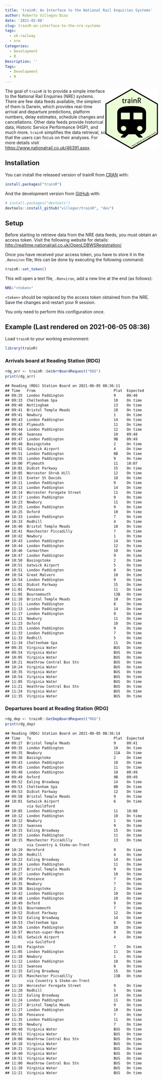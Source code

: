 ```yaml
---
title: 'trainR: An Interface to the National Rail Enquiries Systems'
author: Roberto Villegas-Diaz
date: '2021-02-08'
slug: trainR-an-interface-to-the-nre-systems
tags:
  - uk-railway
  - nre
Categories:
  - Development
  - R
Description: ''
Tags:
  - Development
  - R
---
```


<img src="https://raw.githubusercontent.com/villegar/trainR/main/inst/images/logo.png" alt="logo" align="right" height=200px/>

The goal of `trainR` is to provide a simple interface to the 
National Rail Enquiries (NRE) systems. There are few data feeds 
available, the simplest of them is Darwin, which provides real-time 
arrival and departure predictions, platform numbers, delay estimates, 
schedule changes and cancellations. Other data feeds provide historical 
data, Historic Service Performance (HSP), and much more. `trainR` 
simplifies the data retrieval, so that the users can focus on their 
analyses. For more details visit 
https://www.nationalrail.co.uk/46391.aspx.

## Installation

You can install the released version of trainR from [CRAN](https://CRAN.R-project.org) with:

``` r
install.packages("trainR")
```

And the development version from [GitHub](https://github.com/) with:

``` r
# install.packages("devtools")
devtools::install_github("villegar/trainR", "dev")
```

## Setup
Before starting to retrieve data from the NRE data feeds, you must obtain an access token. 
Visit the following website for details: http://realtime.nationalrail.co.uk/OpenLDBWSRegistration/

Once you have received your access token, you have to store it in the `.Renviron` file; this can be 
done by executing the following command:


```r
trainR::set_token()
```

This will open a text file, `.Renviron`, add a new line at the end (as follows):

```bash
NRE="<token>"
```

`<token>` should be replaced by the access token obtained from the NRE. Save the changes and restart 
your R session.

You only need to perform this configuration once.

## Example (Last rendered on 2021-06-05 08:36)

Load `trainR` to your working environment:

```r
library(trainR)
```

### Arrivals board at Reading Station (RDG)


```r
rdg_arr <- trainR::GetArrBoardRequest("RDG")
print(rdg_arr)
```

```
## Reading (RDG) Station Board on 2021-06-05 08:36:11
## Time   From                                    Plat  Expected
## 09:25  London Paddington                       9     09:40
## 09:33  Cheltenham Spa                          10    On time
## 09:40  Nottingham                              13    On time
## 09:41  Bristol Temple Meads                    10    On time
## 09:41  Newbury                                 1     On time
## 09:43  London Paddington                       14    On time
## 09:43  Plymouth                                11    On time
## 09:44  London Paddington                       12    On time
## 09:46  Swansea                                 10    09:48
## 09:47  London Paddington                       9B    09:49
## 09:48  Basingstoke                             2     On time
## 09:51  Gatwick Airport                         4     On time
## 09:51  London Paddington                       8B    On time
## 09:55  London Paddington                       9     On time
## 10:00  Plymouth                                11    10:07
## 10:01  Didcot Parkway                          15    On time
## 10:05  Worcester Shrub Hill                    12    On time
## 10:11  Exeter St Davids                        10    On time
## 10:11  London Paddington                       9     On time
## 10:13  London Paddington                       14    On time
## 10:14  Worcester Foregate Street               11    On time
## 10:17  London Paddington                       9     On time
## 10:23  Newbury                                 11    On time
## 10:25  London Paddington                       9     On time
## 10:25  Oxford                                  10    On time
## 10:33  London Paddington                       7     On time
## 10:33  Redhill                                 4     On time
## 10:40  Bristol Temple Meads                    10    On time
## 10:41  Manchester Piccadilly                   7     On time
## 10:42  Newbury                                 1     On time
## 10:43  London Paddington                       14    On time
## 10:44  London Paddington                       12    On time
## 10:46  Carmarthen                              10    On time
## 10:47  London Paddington                       9     On time
## 10:50  Basingstoke                             2     On time
## 10:51  Gatwick Airport                         5     On time
## 10:51  London Paddington                       8     On time
## 10:54  Great Malvern                           10    On time
## 10:54  London Paddington                       9     On time
## 11:01  Didcot Parkway                          15    On time
## 11:01  Penzance                                11    On time
## 11:05  Bournemouth                             13B   On time
## 11:10  Bristol Temple Meads                    10    On time
## 11:11  London Paddington                       8     On time
## 11:13  London Paddington                       14    On time
## 11:17  London Paddington                       9     On time
## 11:21  Newbury                                 11    On time
## 11:23  Oxford                                  10    On time
## 11:25  London Paddington                       9     On time
## 11:33  London Paddington                       7     On time
## 11:33  Redhill                                 5     On time
## 11:34  Cheltenham Spa                          11    On time
## 09:35  Virginia Water                          BUS   On time
## 09:54  Virginia Water                          BUS   On time
## 10:05  Virginia Water                          BUS   On time
## 10:21  Heathrow Central Bus Stn                BUS   On time
## 10:24  Virginia Water                          BUS   On time
## 10:35  Virginia Water                          BUS   On time
## 10:54  Virginia Water                          BUS   On time
## 11:05  Virginia Water                          BUS   On time
## 11:21  Heathrow Central Bus Stn                BUS   On time
## 11:24  Virginia Water                          BUS   On time
## 11:35  Virginia Water                          BUS   On time
```

### Departures board at Reading Station (RDG)


```r
rdg_dep <- trainR::GetDepBoardRequest("RDG")
print(rdg_dep)
```

```
## Reading (RDG) Station Board on 2021-06-05 08:36:14
## Time   To                                      Plat  Expected
## 09:27  Bristol Temple Meads                    9     09:41
## 09:35  London Paddington                       10    On time
## 09:35  Newbury                                 11A   On time
## 09:38  Basingstoke                             2     On time
## 09:43  London Paddington                       10    On time
## 09:45  London Paddington                       11    On time
## 09:48  London Paddington                       10    09:49
## 09:49  Oxford                                  9B    09:49
## 09:52  Ealing Broadway                         14    On time
## 09:53  Cheltenham Spa                          8B    On time
## 09:53  Didcot Parkway                          12    On time
## 09:58  Bristol Temple Meads                    9     On time
## 10:01  Gatwick Airport                         6     On time
##        via Guildford                           
## 10:05  London Paddington                       11    10:08
## 10:12  London Paddington                       10    On time
## 10:12  Newbury                                 1     On time
## 10:13  Swansea                                 9     On time
## 10:15  Ealing Broadway                         15    On time
## 10:15  London Paddington                       11    On time
## 10:15  Manchester Piccadilly                   13    On time
##        via Coventry & Stoke-on-Trent           
## 10:19  Hereford                                9     On time
## 10:20  Redhill                                 4     On time
## 10:22  Ealing Broadway                         14    On time
## 10:24  London Paddington                       11    On time
## 10:27  Bristol Temple Meads                    9     On time
## 10:27  London Paddington                       10    On time
## 10:30  Penzance                                7     On time
## 10:35  Newbury                                 7     On time
## 10:38  Basingstoke                             2     On time
## 10:42  London Paddington                       10    On time
## 10:48  London Paddington                       10    On time
## 10:49  Oxford                                  9     On time
## 10:51  Bournemouth                             7     On time
## 10:52  Didcot Parkway                          12    On time
## 10:52  Ealing Broadway                         14    On time
## 10:53  Cheltenham Spa                          8     On time
## 10:56  London Paddington                       10    On time
## 10:57  Weston-super-Mare                       9     On time
## 11:01  Gatwick Airport                         4     On time
##        via Guildford                           
## 11:01  Paignton                                7     On time
## 11:05  London Paddington                       11    On time
## 11:10  Newbury                                 1     On time
## 11:12  London Paddington                       10    On time
## 11:13  Swansea                                 8     On time
## 11:15  Ealing Broadway                         15    On time
## 11:15  Manchester Piccadilly                   13B   On time
##        via Coventry & Stoke-on-Trent           
## 11:19  Worcester Foregate Street               9     On time
## 11:20  Redhill                                 5     On time
## 11:22  Ealing Broadway                         14    On time
## 11:24  London Paddington                       11    On time
## 11:27  Bristol Temple Meads                    9     On time
## 11:27  London Paddington                       10    On time
## 11:30  Penzance                                7     On time
## 11:35  London Paddington                       11    On time
## 11:35  Newbury                                 7     On time
## 09:40  Virginia Water                          BUS   On time
## 09:51  Virginia Water                          BUS   On time
## 10:00  Heathrow Central Bus Stn                BUS   On time
## 10:10  Virginia Water                          BUS   On time
## 10:21  Virginia Water                          BUS   On time
## 10:40  Virginia Water                          BUS   On time
## 10:51  Virginia Water                          BUS   On time
## 11:00  Heathrow Central Bus Stn                BUS   On time
## 11:10  Virginia Water                          BUS   On time
## 11:21  Virginia Water                          BUS   On time
```
